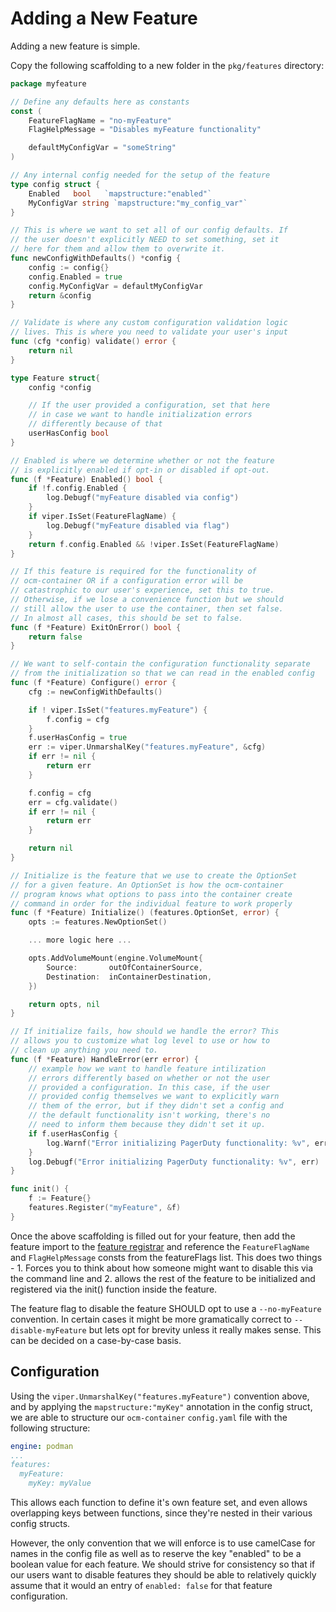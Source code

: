 # Adding a New Feature

Adding a new feature is simple.

Copy the following scaffolding to a new folder in the `pkg/features` directory:

```go
package myfeature

// Define any defaults here as constants
const (
    FeatureFlagName = "no-myFeature"
    FlagHelpMessage = "Disables myFeature functionality"

    defaultMyConfigVar = "someString"
)

// Any internal config needed for the setup of the feature
type config struct {
	Enabled   bool   `mapstructure:"enabled"`
	MyConfigVar string `mapstructure:"my_config_var"`
}

// This is where we want to set all of our config defaults. If
// the user doesn't explicitly NEED to set something, set it
// here for them and allow them to overwrite it.
func newConfigWithDefaults() *config {
	config := config{}
	config.Enabled = true
    config.MyConfigVar = defaultMyConfigVar
	return &config
}

// Validate is where any custom configuration validation logic
// lives. This is where you need to validate your user's input
func (cfg *config) validate() error {
	return nil
}

type Feature struct{
    config *config

    // If the user provided a configuration, set that here
    // in case we want to handle initialization errors
    // differently because of that
    userHasConfig bool
}

// Enabled is where we determine whether or not the feature
// is explicitly enabled if opt-in or disabled if opt-out.
func (f *Feature) Enabled() bool {
	if !f.config.Enabled {
		log.Debugf("myFeature disabled via config")
	}
	if viper.IsSet(FeatureFlagName) {
		log.Debugf("myFeature disabled via flag")
	}
	return f.config.Enabled && !viper.IsSet(FeatureFlagName)
}

// If this feature is required for the functionality of
// ocm-container OR if a configuration error will be
// catastrophic to our user's experience, set this to true.
// Otherwise, if we lose a convenience function but we should
// still allow the user to use the container, then set false.
// In almost all cases, this should be set to false.
func (f *Feature) ExitOnError() bool {
	return false
}

// We want to self-contain the configuration functionality separate
// from the initialization so that we can read in the enabled config
func (f *Feature) Configure() error {
	cfg := newConfigWithDefaults()

    if ! viper.IsSet("features.myFeature") {
        f.config = cfg
    }
    f.userHasConfig = true
	err := viper.UnmarshalKey("features.myFeature", &cfg)
    if err != nil {
        return err
    }

    f.config = cfg
	err = cfg.validate()
	if err != nil {
		return err
	}

    return nil
}

// Initialize is the feature that we use to create the OptionSet
// for a given feature. An OptionSet is how the ocm-container
// program knows what options to pass into the container create
// command in order for the individual feature to work properly
func (f *Feature) Initialize() (features.OptionSet, error) {
	opts := features.NewOptionSet()

    ... more logic here ...

	opts.AddVolumeMount(engine.VolumeMount{
		Source:       outOfContainerSource,
		Destination:  inContainerDestination,
	})

	return opts, nil
}

// If initialize fails, how should we handle the error? This
// allows you to customize what log level to use or how to
// clean up anything you need to.
func (f *Feature) HandleError(err error) {
    // example how we want to handle feature intilization
    // errors differently based on whether or not the user
    // provided a configuration. In this case, if the user
    // provided config themselves we want to explicitly warn
    // them of the error, but if they didn't set a config and
    // the default functionality isn't working, there's no
    // need to inform them because they didn't set it up.
	if f.userHasConfig {
		log.Warnf("Error initializing PagerDuty functionality: %v", err)
	}
	log.Debugf("Error initializing PagerDuty functionality: %v", err)
}

func init() {
    f := Feature{}
    features.Register("myFeature", &f)
}
```

Once the above scaffolding is filled out for your feature, then add the feature import to the [feature registrar](/pkg/features/registrar/registrar.go) and reference the `FeatureFlagName` and `FlagHelpMessage` consts from the featureFlags list. This does two things - 1. Forces you to think about how someone might want to disable this via the command line and 2. allows the rest of the feature to be initialized and registered via the init() function inside the feature.

The feature flag to disable the feature SHOULD opt to use a `--no-myFeature` convention. In certain cases it might be more gramatically correct to `--disable-myFeature` but lets opt for brevity unless it really makes sense. This can be decided on a case-by-case basis.

## Configuration

Using the `viper.UnmarshalKey("features.myFeature")` convention above, and by applying the `mapstructure:"myKey"` annotation in the config struct, we are able to structure our `ocm-container` `config.yaml` file with the following structure:

```yaml
engine: podman
...
features:
  myFeature:
    myKey: myValue
```

This allows each function to define it's own feature set, and even allows overlapping keys between functions, since they're nested in their various config structs.

However, the only convention that we will enforce is to use camelCase for names in the config file as well as to reserve the key "enabled" to be a boolean value for each feature. We should strive for consistency so that if our users want to disable features they should be able to relatively quickly assume that it would an entry of `enabled: false` for that feature configuration.
